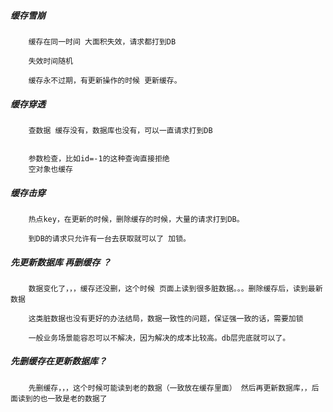 ##### 缓存雪崩
        缓存在同一时间 大面积失效，请求都打到DB
        
        失效时间随机
        
        缓存永不过期，有更新操作的时候 更新缓存。
        
        
##### 缓存穿透
        查数据 缓存没有，数据库也没有，可以一直请求打到DB
        
        
        参数检查，比如id=-1的这种查询直接拒绝
        空对象也缓存

##### 缓存击穿
        热点key，在更新的时候，删除缓存的时候，大量的请求打到DB。
        
        到DB的请求只允许有一台去获取就可以了 加锁。
        
        
##### 先更新数据库 再删缓存 ？ 
        数据变化了，，，缓存还没删，这个时候 页面上读到很多脏数据。。。删除缓存后，读到最新数据
        
        这类脏数据也没有更好的办法结局，数据一致性的问题，保证强一致的话，需要加锁
        
        一般业务场景能容忍可以不解决，因为解决的成本比较高。db层兜底就可以了。

##### 先删缓存在更新数据库？  
        先删缓存，，，这个时候可能读到老的数据（一致放在缓存里面） 然后再更新数据库，，后面读到的也一致是老的数据了 
        

    
